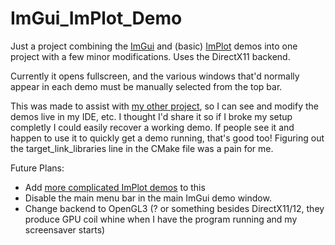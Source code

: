 # ImGui_ImPlot_Demo
Just a project combining the [ImGui](https://github.com/ocornut/imgui) and (basic) [ImPlot](https://github.com/epezent/implot) demos into one project with a few minor modifications. 
Uses the DirectX11 backend.

Currently it opens fullscreen, and the various windows that'd normally appear in each demo must be manually selected from the top bar.

This was made to assist with [my other project](https://github.com/PenRockCard/Voyageur), so I can see and modify the demos live in my IDE, etc. 
I thought I'd share it so if I broke my setup completly I could easily recover a working demo. 
If people see it and happen to use it to quickly get a demo running, that's good too! Figuring out the target_link_libraries line in the CMake file was a pain for me. 

Future Plans:
- Add [more complicated ImPlot demos](https://github.com/epezent/implot_demos) to this
- Disable the main menu bar in the main ImGui demo window.
- Change backend to OpenGL3 (? or something besides DirectX11/12, they produce GPU coil whine when I have the program running and my screensaver starts) 
